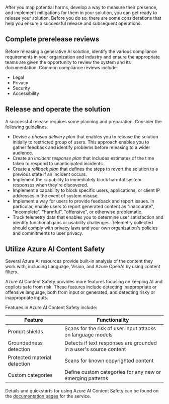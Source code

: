 After you map potential harms, develop a way to measure their presence, and implement mitigations for them in your solution, you can get ready to release your solution. Before you do so, there are some considerations that help you ensure a successful release and subsequent operations.

## Complete prerelease reviews

Before releasing a generative AI solution, identify the various compliance requirements in your organization and industry and ensure the appropriate teams are given the opportunity to review the system and its documentation. Common compliance reviews include:

- Legal
- Privacy
- Security
- Accessibility

## Release and operate the solution

A successful release requires some planning and preparation. Consider the following guidelines:

- Devise a *phased delivery plan* that enables you to release the solution initially to restricted group of users. This approach enables you to gather feedback and identify problems before releasing to a wider audience.
- Create an *incident response plan* that includes estimates of the time taken to respond to unanticipated incidents.
- Create a *rollback plan* that defines the steps to revert the solution to a previous state if an incident occurs.
- Implement the capability to immediately block harmful system responses when they're discovered.
- Implement a capability to block specific users, applications, or client IP addresses in the event of system misuse.
- Implement a way for users to provide feedback and report issues. In particular, enable users to report generated content as "inaccurate", "incomplete", "harmful", "offensive", or otherwise problematic.
- Track telemetry data that enables you to determine user satisfaction and identify functional gaps or usability challenges. Telemetry collected should comply with privacy laws and your own organization's policies and commitments to user privacy.

## Utilize Azure AI Content Safety

Several Azure AI resources provide built-in analysis of the content they work with, including Language, Vision, and Azure OpenAI by using content filters.

Azure AI Content Safety provides more features focusing on keeping AI and copilots safe from risk. These features include detecting inappropriate or offensive language, both from input or generated, and detecting risky or inappropriate inputs.

Features in Azure AI Content Safety include:

|Feature|Functionality|
|---|---|
|Prompt shields|Scans for the risk of user input attacks on language models|
|Groundedness detection|Detects if text responses are grounded in a user's source content|
|Protected material detection|Scans for known copyrighted content|
|Custom categories|Define custom categories for any new or emerging patterns|

Details and quickstarts for using Azure AI Content Safety can be found on the [documentation pages](/azure/ai-services/content-safety/overview) for the service.
